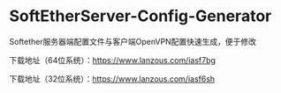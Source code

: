 # SoftEtherServer-Config-Generator
Softether服务器端配置文件与客户端OpenVPN配置快速生成，便于修改

下载地址（64位系统）：https://www.lanzous.com/iasf7bg

下载地址（32位系统）：https://www.lanzous.com/iasf6sh


